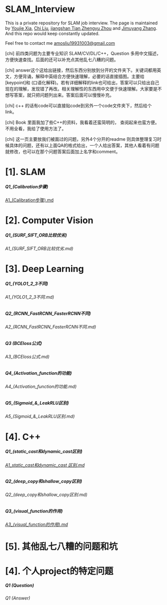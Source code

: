 # SLAM_Interview
This is a private repository for SLAM job interview. The page is maintained by [Youjie Xia](https://github.com/YoujieXia), [Chi Liu](https://github.com/AmosLewis), [jiangshan Tian](https://github.com/tianjiangshan),[Zhengyu Zhou](https://github.com/z78406) and [Jimuyang Zhang](https://github.com/Jimuyangz). And this repo would keep constantly updated. 

Feel free to contact me amosliu19931003@gmail.com

[chi] 前四类问题为主要专业知识 SLAM/CV/DL/C++，Question 多用中文描述，方便快速查找。后面的还可以补充点其他乱七八糟的问题。

[chi] answer这个这给出链接，然后东西分别放到分开的文件夹下。关键词都用英文，方便背诵，解释中英结合方便快速理解，必要的话直接插图。主要给[keypoint]和 (口语化解释)。若有详细解释的link也可给出，答案可以只给出自己现在的理解，发现错了再改。相关理解性的东西用中文便于快速理解。大家要是不想写答案，就只把问题列出来。答案后面可以慢慢补充。


[chi] c++ 的话有code可以直接贴code到另外一个code文件夹下，然后给个link。

[chi] Book 里面我加了些C++的资料，我看着还蛮简明的， 查阅起来也蛮方便。不用全看，我给了使用方法了。

[chi] 这一页主要放我们被面过的问题，另外4个分开的readme 则具体整理复习时候具体的问题，还有以上面QA的格式给出，一个人给出答案，其他人看着有问题就修改，也可以在那个问题答案后面加上名字和comment。

# [1]. SLAM
##### Q1_(Calibration步骤)
[A1_(Calibration步骤).md](/slam/A1_(Calibration步骤).md)


# [2]. Computer Vision
##### Q1_(SURF_SIFT_ORB比较优劣)
###### A1_(SURF_SIFT_ORB比较优劣.md)
# [3]. Deep Learning
##### Q1_(YOLO1_2_3不同)
###### A1_(YOLO1_2_3不同.md)
##### Q2_(RCNN_FastRCNN_FasterRCNN不同)
###### A2_(RCNN_FastRCNN_FasterRCNN不同.md)
##### Q3 (BCEloss公式)
###### A3_(BCEloss公式.md)
##### Q4_(Activation_function的功能)
###### A4_(Activation_function的功能.md)
##### Q5_(Sigmoid_&_LeakRLU区别)
###### A5_(Sigmoid_&_LeakRLU区别.md)
# [4]. C++
##### Q1_(static_cast和dynamic_cast区别)
###### [A1_static_cast和dynamic_cast 区别.md](/cpp/A1_static_cast和dynamic_cast区别.md)


##### Q2_(deep_copy和shallow_copy区别)
###### Q2_(deep_copy和shallow_copy区别.md)
##### Q3_(visual_function的作用)
###### [A3_(visual_function的作用).md](/cpp/A3_(visual_function的作用))
# [5]. 其他乱七八糟的问题和坑
# [4]. 个人project的特定问题
##### Q1 (Question)
###### Q1 (Answer)
